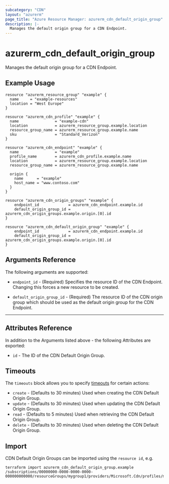 ```yaml
---
subcategory: "CDN"
layout: "azurerm"
page_title: "Azure Resource Manager: azurerm_cdn_default_origin_group"
description: |-
  Manages the default origin group for a CDN Endpoint.
---
```


# azurerm_cdn_default_origin_group

Manages the default origin group for a CDN Endpoint.

## Example Usage

```hcl
resource "azurerm_resource_group" "example" {
  name     = "example-resources"
  location = "West Europe"
}

resource "azurerm_cdn_profile" "example" {
  name                = "example-cdn"
  location            = azurerm_resource_group.example.location
  resource_group_name = azurerm_resource_group.example.name
  sku                 = "Standard_Verizon"
}

resource "azurerm_cdn_endpoint" "example" {
  name                = "example"
  profile_name        = azurerm_cdn_profile.example.name
  location            = azurerm_resource_group.example.location
  resource_group_name = azurerm_resource_group.example.name

  origin {
    name      = "example"
    host_name = "www.contoso.com"
  }
}

resource "azurerm_cdn_origin_groups" "example" {
    endpoint_id             = azurerm_cdn_endpoint.example.id
    default_origin_group_id = azurerm_cdn_origin_groups.example.origin.[0].id
}

resource "azurerm_cdn_default_origin_group" "example" {
    endpoint_id             = azurerm_cdn_endpoint.example.id
    default_origin_group_id = azurerm_cdn_origin_groups.example.origin.[0].id
}
```

## Arguments Reference

The following arguments are supported:

* `endpoint_id` - (Required) Specifies the resource ID of the CDN Endpoint. Changing this forces a new resource to be created.

* `default_origin_group_id` - (Required) The resource ID of the CDN origin group which should be used as the default origin group for the CDN Endpoint.

---

## Attributes Reference

In addition to the Arguments listed above - the following Attributes are exported:

* `id` - The ID of the CDN Default Origin Group.

## Timeouts

The `timeouts` block allows you to specify [timeouts](https://www.terraform.io/language/resources/syntax#operation-timeouts) for certain actions:

* `create` - (Defaults to 30 minutes) Used when creating the CDN Default Origin Group.
* `update` - (Defaults to 30 minutes) Used when updating the CDN Default Origin Group.
* `read` - (Defaults to 5 minutes) Used when retrieving the CDN Default Origin Group.
* `delete` - (Defaults to 30 minutes) Used when deleting the CDN Default Origin Group.

## Import

CDN Default Origin Groups can be imported using the `resource id`, e.g.

```shell
terraform import azurerm_cdn_default_origin_group.example /subscriptions/00000000-0000-0000-0000-000000000000/resourceGroups/mygroup1/providers/Microsoft.Cdn/profiles/myprofile1/endpoints/myendpoint1
```

